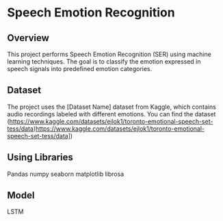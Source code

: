 # Speech Emotion Recognition

## Overview
This project performs Speech Emotion Recognition (SER) using machine learning techniques. The goal is to classify the emotion expressed in speech signals into predefined emotion categories.

## Dataset
The project uses the [Dataset Name] dataset from Kaggle, which contains audio recordings labeled with different emotions. You can find the dataset (https://www.kaggle.com/datasets/ejlok1/toronto-emotional-speech-set-tess/data)https://www.kaggle.com/datasets/ejlok1/toronto-emotional-speech-set-tess/data])

## Using Libraries 
Pandas 
numpy 
seaborn
matplotlib 
librosa

## Model
LSTM
